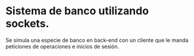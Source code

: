 # Sistema de banco utilizando sockets.
Se simula una especie de banco en back-end con un cliente que le manda peticiones de operaciones
e inicios de sesión.
	
